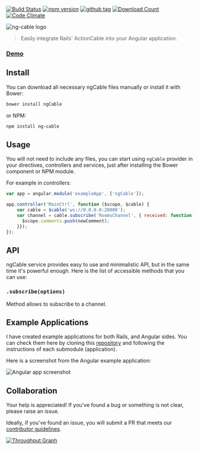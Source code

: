 [![Build Status](https://travis-ci.org/wazery/ng-cable.svg)](https://travis-ci.org/wazery/ng-cable)
[![npm version](http://badge.fury.io/js/ng-cable.svg)](http://badge.fury.io/js/ng-cable)
[![github tag](https://img.shields.io/github/tag/wazery/ngCable.svg)](https://github.com/wazery/ngCable/tags)
[![Download Count](https://img.shields.io/npm/dm/ng-cable.svg)](http://www.npmjs.com/package/ng-cable)
[![Code Climate](https://codeclimate.com/github/wazery/ngCable/badges/gpa.svg)](https://codeclimate.com/github/wazery/ngCable)

![ng-cable logo](http://i.imgur.com/hicMwNW.png?1)

> Easily integrate Rails' ActionCable into your Angular application.

### [Demo](http://wazery.github.io/ngCable)

## Install

You can download all necessary ngCable files manually or install it with Bower:

```bash
bower install ngCable
```

or NPM:

```bash
npm install ng-cable
```

## Usage

You will not need to include any files, you can start using ``ngCable`` provider in your directives, controllers and services, just after installing the Bower component or NPM module.

For example in controllers:

```javascript
var app = angular.module('exampleApp', ['ngCable']);

app.controller('MainCtrl', function ($scope, $cable) {
    var cable = $cable('ws://0.0.0.0:28080');
    var channel = cable.subscribe('RoomsChannel', { received: function(newComment){
      $scope.comments.push(newComment);
    }});
});
```

## API

ngCable service provides easy to use and minimalistic API, but in the same time it's powerful enough. Here is the list of accessible methods that you can use:

### ``.subscribe(options)``

Method allows to subscribe to a channel.

## Example Applications

I have created example applications for both Rails, and Angular sides. You can check them here by cloning this [repository](https://github.com/wazery/ng-cable-example-apps) and following the instructions of each submodule (application).

Here is a screenshot from the Angular example application:

![Angular app screenshot](http://i.imgur.com/m8WJWfL.png?1)

## Collaboration

Your help is appreciated! If you've found a bug or something is not clear, please raise an issue.

Ideally, if you've found an issue, you will submit a PR that meets our [contributor guidelines](https://github.com/wazery/ngCable/blob/dev/contributing.markdown).

[![Throughput Graph](https://graphs.waffle.io/wazery/ngCable/throughput.svg)](https://waffle.io/wazery/ngCable/metrics)
